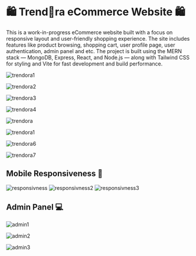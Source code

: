 # 🛍️ Trend🍊ra eCommerce Website 🛍️
This is a work-in-progress eCommerce website built with a focus on responsive layout and user-friendly shopping experience. 
The site includes features like product browsing, shopping cart, user profile page, user authentication, admin panel and etc. The project is built using the MERN stack — 
MongoDB, Express, React, and Node.js — along with Tailwind CSS for 
styling and Vite for fast development and build performance.

![trendora1](https://github.com/user-attachments/assets/23ea878b-c28f-4348-9276-fb48e8c79066)

![trendora2](https://github.com/user-attachments/assets/d7b1d4c7-c235-4580-9cc3-5a23a5707bba)

![trendora3](https://github.com/user-attachments/assets/86e70609-c255-48a9-b471-c33c05202e68)

![trendora4](https://github.com/user-attachments/assets/917f834a-abe6-4470-9b7d-ce85cc96fe79)

![trendora](https://github.com/user-attachments/assets/e6091235-c5cf-450b-b386-d0f94f2ed323)

![trendora1](https://github.com/user-attachments/assets/5683e09b-b4dd-4682-882f-94bbadb5bb81)

![trendora6](https://github.com/user-attachments/assets/4c9d7915-b3e8-4d94-a8c2-5bd644d19cc6)

![trendora7](https://github.com/user-attachments/assets/24143d89-312d-4f2a-ba78-a9e008d0c58f)



## Mobile Responsiveness 📱
![responsivness](https://github.com/user-attachments/assets/216674b3-6077-4edd-9527-1eb5eb6edd4e) ![responsivness2](https://github.com/user-attachments/assets/5e2e8425-0f15-462d-8725-5f516f5cc564) ![responsivness3](https://github.com/user-attachments/assets/38626358-6551-47eb-b65a-639418382df2)



## Admin Panel 💻
![admin1](https://github.com/user-attachments/assets/6bf15fe5-977f-4746-8216-1cf4207c0ec9) 

![admin2](https://github.com/user-attachments/assets/cc32c2e1-9764-4a93-83f7-15eafa6c9b6a)

![admin3](https://github.com/user-attachments/assets/f8f8cd6d-2380-4792-9ff3-dd9dd11b7179)






